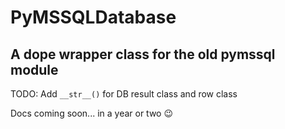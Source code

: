 # PyMSSQLDatabase
## A dope wrapper class for the old pymssql module

TODO: Add `__str__()` for DB result class and row class

Docs coming soon... in a year or two 😉️
